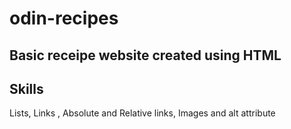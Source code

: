 # odin-recipes
## Basic receipe website created using HTML
## Skills
Lists, Links , Absolute and Relative links, Images and alt attribute
